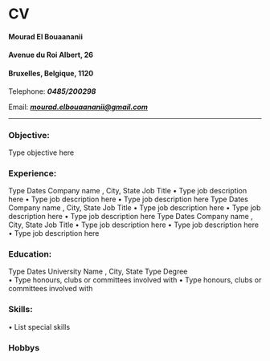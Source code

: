 # CV
#### **Mourad El Bouaananii**
#### Avenue du Roi Albert, 26      
#### Bruxelles, Belgique, 1120
Telephone:  ***0485/200298***

Email:  ***mourad.elbouaananii@gmail.com***
______________________________________________________________________________ 
### Objective:
Type objective here 
### Experience:
Type Dates 
Company name
, City, State 
Job Title 
•
Type job description here 
•
Type job description here 
•
Type job description here 
Type Dates 
Company name
, City, State 
Job Title 
•
Type job description here 
•
Type job description here 
•
Type job description here 
Type Dates 
Company name
, City, State 
Job Title 
•
Type job description here 
•
Type job description here 
•
Type job description here 
### Education: 
Type Dates 
University Name
, City, State 
Type Degree  
•
Type honours, clubs or committees involved with 
•
Type honours, clubs or committees involved with 
### Skills: 
•
List special skills 

### Hobbys

